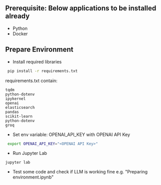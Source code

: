 ## Prerequisite: Below applications to be installed already
- Python
- Docker

## Prepare Environment

- Install required libraries
```bash
 pip install -r requirements.txt
```
requirements.txt contain:
```
tqdm
python-dotenv
ipykernel
openai
elasticsearch
pandas
scikit-learn
python-dotenv
groq
```

- Set env variable: OPENAI_API_KEY with OPENAI API Key
```bash
 export OPENAI_API_KEY="<OPENAI API Key>"
```

- Run Jupyter Lab
```
jupyter lab
```

- Test some code and check if LLM is working fine e.g. "Preparing environment.ipynb"
